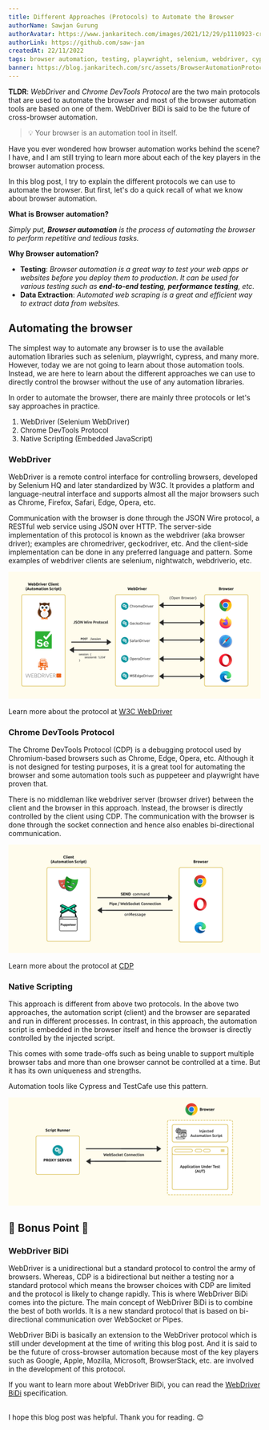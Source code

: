 ```yaml
---
title: Different Approaches (Protocols) to Automate the Browser
authorName: Sawjan Gurung
authorAvatar: https://www.jankaritech.com/images/2021/12/29/p1110923-crop-col-800.jpg
authorLink: https://github.com/saw-jan
createdAt: 22/11/2022
tags: browser automation, testing, playwright, selenium, webdriver, cypress, protocols, chrome devtools
banner: https://blog.jankaritech.com/src/assets/BrowserAutomationProtocol/images/cover.jpg
---
```


**TLDR**: _WebDriver_ and _Chrome DevTools Protocol_ are the two main protocols that are used to automate the browser and most of the browser automation tools are based on one of them. WebDriver BiDi is said to be the future of cross-browser automation.

> 💡 Your browser is an automation tool in itself.

Have you ever wondered how browser automation works behind the scene? I have, and I am still trying to learn more about each of the key players in the browser automation process.

In this blog post, I try to explain the different protocols we can use to automate the browser. But first, let's do a quick recall of what we know about browser automation.

**What is Browser automation?**

_Simply put, **Browser automation** is the process of automating the browser to perform repetitive and tedious tasks._

**Why Browser automation?**

- **Testing**: _Browser automation is a great way to test your web apps or websites before you deploy them to production. It can be used for various testing such as **end-to-end testing**, **performance testing**, etc._
- **Data Extraction**: _Automated web scraping is a great and efficient way to extract data from websites._

## Automating the browser

The simplest way to automate any browser is to use the available automation libraries such as selenium, playwright, cypress, and many more. However, today we are not going to learn about those automation tools. Instead, we are here to learn about the different approaches we can use to directly control the browser without the use of any automation libraries.

In order to automate the browser, there are mainly three protocols or let's say approaches in practice.

1. WebDriver (Selenium WebDriver)
2. Chrome DevTools Protocol
3. Native Scripting (Embedded JavaScript)

### WebDriver

WebDriver is a remote control interface for controlling browsers, developed by Selenium HQ and later standardized by W3C. It provides a platform and language-neutral interface and supports almost all the major browsers such as Chrome, Firefox, Safari, Edge, Opera, etc.

Communication with the browser is done through the JSON Wire protocol, a RESTful web service using JSON over HTTP. The server-side implementation of this protocol is known as the webdriver (aka browser driver); examples are chromedriver, geckodriver, etc. And the client-side implementation can be done in any preferred language and pattern. Some examples of webdriver clients are selenium, nightwatch, webdriverio, etc.

![WebDriver Protocol](/src/assets/BrowserAutomationProtocol/images/webdriver_ill.jpg)

Learn more about the protocol at [W3C WebDriver](https://w3c.github.io/webdriver/)

### Chrome DevTools Protocol

The Chrome DevTools Protocol (CDP) is a debugging protocol used by Chromium-based browsers such as Chrome, Edge, Opera, etc. Although it is not designed for testing purposes, it is a great tool for automating the browser and some automation tools such as puppeteer and playwright have proven that.

There is no middleman like webdriver server (browser driver) between the client and the browser in this approach. Instead, the browser is directly controlled by the client using CDP. The communication with the browser is done through the socket connection and hence also enables bi-directional communication.

![Chrome DevTools Protocol](/src/assets/BrowserAutomationProtocol/images/cdp_ill.jpg)

Learn more about the protocol at [CDP](https://chromedevtools.github.io/devtools-protocol/)

### Native Scripting

This approach is different from above two protocols. In the above two approaches, the automation script (client) and the browser are separated and run in different processes. In contrast, in this approach, the automation script is embedded in the browser itself and hence the browser is directly controlled by the injected script.

This comes with some trade-offs such as being unable to support multiple browser tabs and more than one browser cannot be controlled at a time. But it has its own uniqueness and strengths.

Automation tools like Cypress and TestCafe use this pattern.

![Native Scripting Approach](/src/assets/BrowserAutomationProtocol/images/native_ill.jpg)

## 🎊 Bonus Point 🎊

### WebDriver BiDi

WebDriver is a unidirectional but a standard protocol to control the army of browsers. Whereas, CDP is a bidirectional but neither a testing nor a standard protocol which means the browser choices with CDP are limited and the protocol is likely to change rapidly. This is where WebDriver BiDi comes into the picture. The main concept of WebDriver BiDi is to combine the best of both worlds. It is a new standard protocol that is based on bi-directional communication over WebSocket or Pipes.

WebDriver BiDi is basically an extension to the WebDriver protocol which is still under development at the time of writing this blog post. And it is said to be the future of cross-browser automation because most of the key players such as Google, Apple, Mozilla, Microsoft, BrowserStack, etc. are involved in the development of this protocol.

If you want to learn more about WebDriver BiDi, you can read the [WebDriver BiDi](https://w3c.github.io/webdriver-bidi/) specification.

\
I hope this blog post was helpful. Thank you for reading. 😊
